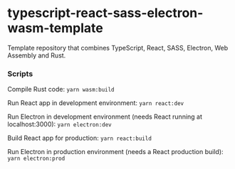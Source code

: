 # typescript-react-sass-electron-wasm-template

Template repository that combines TypeScript, React, SASS, Electron, Web Assembly and Rust.

### Scripts

Compile Rust code: `yarn wasm:build`

Run React app in development environment: `yarn react:dev`

Run Electron in development environment (needs React running at localhost:3000): `yarn electron:dev`

Build React app for production: `yarn react:build`

Run Electron in production environment (needs a React production build): `yarn electron:prod`
